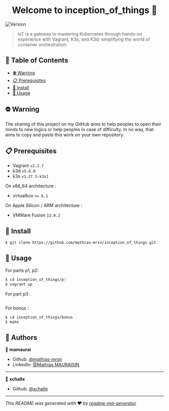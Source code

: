 <h1 align="center">Welcome to inception_of_things 👋</h1>
<p>
  <img alt="Version" src="https://img.shields.io/badge/version-1.0-blue.svg?cacheSeconds=2592000" />
</p>

> IoT is a gateway to mastering Kubernetes through hands-on experience with Vagrant, K3s, and K3d, simplifying the world of container orchestration.

## 📝 Table of Contents

- [⛔️ Warning](#-warning)
- [📋 Prerequisites](#-prerequisites)
- [🔧 Install](#-install)
- [🚀 Usage](#-usage)

## ⛔️ Warning

The sharing of this project on my GitHub aims to help peoples to open their minds to new logics or help peoples in case of difficulty. In no way, that aims to copy and paste this work on your own repository.


## 📋 Prerequisites

- Vagrant `v2.3.7`
- k3d `v5.6.0`
- k3s `v1.27.5-k3s1`


On x86_64 architecture :
- virtualbox `>= 6.1`

On Apple Silicon / ARM architecture :
- VMWare Fusion `13.0.2`

## 🔧 Install

```sh
$ git clone https://github.com/mathias-mrsn/inception_of_things.git
```

## 🚀 Usage

For parts p1, p2:
```sh
$ cd inception_of_things/p?
$ vagrant up
```

For part p3 :
```sh
``````

For bonus :
```sh
$ cd inception_of_things/bonus
$ make
```

## 👥 Authors

👤 **mamaurai**
* Github: [@mathias-mrsn](https://github.com/mathias-mrsn)
* LinkedIn: [@Mathias MAURAISIN](https://www.linkedin.com/in/mathias-mauraisin)

---

👤 **xchalle**
* Github: [@xchalle](https://github.com/xchalle)



***
_This README was generated with ❤️ by [readme-md-generator](https://github.com/kefranabg/readme-md-generator)_